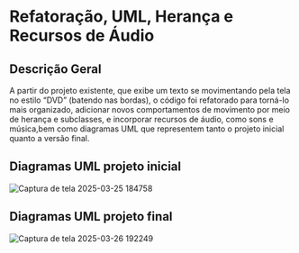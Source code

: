 #  Refatoração, UML, Herança e Recursos de Áudio

## Descrição Geral
A partir do projeto existente, que exibe um texto se movimentando pela tela no estilo “DVD” (batendo nas bordas), o código foi refatorado para torná-lo mais organizado, adicionar novos comportamentos de movimento por meio de herança e subclasses, e incorporar recursos de áudio, como sons e música,bem como diagramas UML que representem tanto o projeto inicial quanto a versão final.


## Diagramas UML projeto inicial

![Captura de tela 2025-03-25 184758](https://github.com/user-attachments/assets/7a434a37-e3d4-4310-a48c-94df221baaae)


## Diagramas UML projeto final


![Captura de tela 2025-03-26 192249](https://github.com/user-attachments/assets/3a7b6a59-d076-4235-b744-a4b5c7a3e848)
